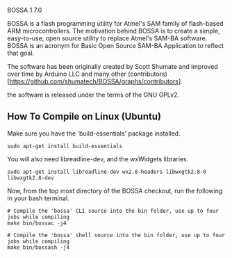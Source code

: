 BOSSA 1.7.0

BOSSA is a flash programming utility for Atmel's SAM family of flash-based ARM microcontrollers.
The motivation behind BOSSA is to create a simple, easy-to-use, open source utility to replace Atmel's SAM-BA software.
BOSSA is an acronym for Basic Open Source SAM-BA Application to reflect that goal.

The software has been originally created by Scott Shumate and improved over time by Arduino LLC and many
other (contributors)[https://github.com/shumatech/BOSSA/graphs/contributors].

the software is released under the terms of the GNU GPLv2.

How To Compile on Linux (Ubuntu)
--------------------------------
Make sure you have the 'build-essentials' package installed.
```
sudo apt-get install build-essentials
```

You will also need libreadline-dev, and the wxWidgets libraries.
```
sudo apt-get install libreadline-dev wx2.8-headers libwxgtk2.8-0 libwxgtk2.8-dev
```

Now, from the top most directory of the BOSSA checkout, run the following in your bash terminal.
```
# Compile the 'bossa' CLI source into the bin folder, use up to four jobs while compiling
make bin/bossac -j4
```

```
# Compile the 'bossa' shell source into the bin folder, use up to four jobs while compiling
make bin/bossash -j4
```
